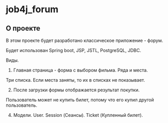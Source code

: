 # job4j_forum

## О проекте

В этом проекте будет разработано классическое приложение - форум.

Будет использован Spring boot, JSP, JSTL, PostgreSQL, JDBC.

Виды.

1. Главная страница - форма с выбором фильма. Ряда и места.

Три списка. Если места заняты, то их в списках не показывает.

2. После загрузки формы отображается результат покупки. 

Пользователь может не купить билет, потому что его купил другой пользователь. 

4. Модели. User. Session (Сеансы). Ticket (Купленный билет).
